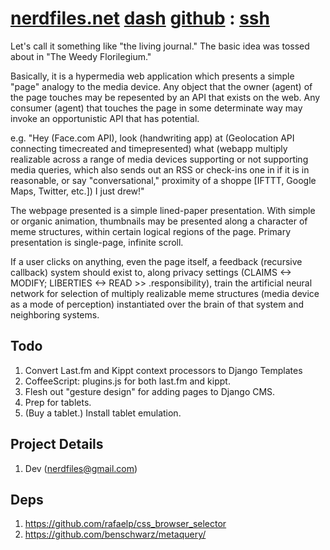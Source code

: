 # [nerdfiles.net](http://nerdfiles.net) [dash](http://nerdfiles.net/dashboard/) [github](http://github.com/nerdfiles/nerdfiles_net_dev) : [ssh](git://git+git@github.com:nerdfiles/nerdfiles_net_dev.git#nerdfiles_net_dev)

Let's call it something like "the living journal." The basic idea was tossed about in "The Weedy Florilegium." 

Basically, it is a hypermedia web application which presents a simple "page" analogy to the media device. Any object that the owner (agent) of the page touches may be repesented by an API that exists on the web. Any consumer (agent) that touches the page in some determinate way may invoke an opportunistic API that has potential.

  e.g.  "Hey (Face.com API), 
        look (handwriting app) 
        at (Geolocation API connecting timecreated and timepresented) 
        what (webapp multiply realizable across a range of media devices supporting or not supporting media queries, which also sends out an RSS or check-ins one in if it is in reasonable, or say "conversational," proximity of a shoppe [IFTTT, Google Maps, Twitter, etc.]) 
        I just drew!"

The webpage presented is a simple lined-paper presentation. With simple or organic animation, thumbnails may be presented along a character of meme structures, within certain logical regions of the page. Primary presentation is single-page, infinite scroll. 

If a user clicks on anything, even the page itself, a feedback (recursive callback) system should exist to, along privacy settings (CLAIMS <-> MODIFY; LIBERTIES <-> READ >> .responsibility), train the artificial neural network for selection of multiply realizable meme structures (media device as a mode of perception) instantiated over the brain of that system and neighboring systems.

## Todo

1. Convert Last.fm and Kippt context processors to Django Templates
2. CoffeeScript: plugins.js for both last.fm and kippt.
3. Flesh out "gesture design" for adding pages to Django CMS.
4. Prep for tablets.
5. (Buy a tablet.) Install tablet emulation.

## Project Details

1. Dev (nerdfiles@gmail.com)

## Deps

1. https://github.com/rafaelp/css_browser_selector
2. https://github.com/benschwarz/metaquery/

